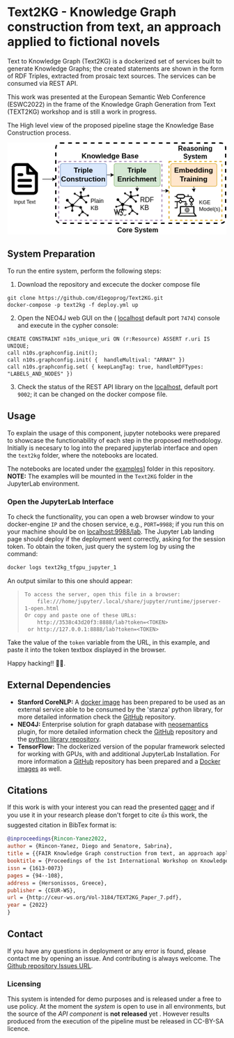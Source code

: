 # Text2KG - Knowledge Graph construction from text, an approach applied to fictional novels

Text to Knowledge Graph (Text2KG) is a dockerized set of services built to generate Knowledge Graphs; the created statements are shown in the form of RDF Triples, extracted from prosaic text sources. The services can be consumed via REST API. 

This work was presented at the European Semantic Web Conference (ESWC2022) in the frame of the Knowledge Graph Generation from Text (TEXT2KG) workshop and is still a work in progress.

The High level view of the proposed pipeline stage the Knowledge Base Construction process.

<p align="center">
  <img src="https://github.com/d1egoprog/Text2KG/blob/main/img/diagram.png?raw=true" alt="High level Pipeline"/>
</p>

## System Preparation

To run the entire system, perform the following steps:

1. Download the repository and excecute the docker compose file

```
git clone https://github.com/d1egoprog/Text2KG.git
docker-compose -p text2kg -f deploy.yml up
```

2. Open the NEO4J web GUI on the ( [localhost](http://0.0.0.0:7474/browser/) default port `7474`) console and execute in the cypher console:

```
CREATE CONSTRAINT n10s_unique_uri ON (r:Resource) ASSERT r.uri IS UNIQUE;
call n10s.graphconfig.init();
call n10s.graphconfig.init( {  handleMultival: "ARRAY" })
call n10s.graphconfig.set( { keepLangTag: true, handleRDFTypes: "LABELS_AND_NODES" })
```

3. Check the status of the REST API library on the [localhost](http://0.0.0.0:9002/api/v1/ui), default port `9002`; it can be changed on the docker compose file.

## Usage

To explain the usage of this component, jupyter notebooks were prepared to showcase the functionability of each step in the proposed methodology. Initially is necesary to log into the prepared jupyterlab interface and open the `text2kg` folder, where the notebooks are located.

The notebooks are located under the [examples](examples/)] folder in this repository. **NOTE:** The examples will be mounted in the `Text2KG` folder in the JupyterLab environment.

### Open the JupyterLab Interface

To check the functionality, you can open a web browser window to your docker-engine `IP` and the chosen service, e.g., `PORT=9988`; if you run this on your machine should be on [localhost:9988/lab](http://localhost:9988/lab). The Jupyter Lab landing page should deploy if the deployment went correctly, asking for the session token. To obtain the token, just query the system log by using the command:

``` BASH
docker logs text2kg_tfgpu_jupyter_1
```

An output similar to this one should appear:

>     To access the server, open this file in a browser:
>         file:///home/jupyter/.local/share/jupyter/runtime/jpserver-1-open.html
>     Or copy and paste one of these URLs:
>         http://3538c43d20f3:8888/lab?token=<TOKEN>
>      or http://127.0.0.1:8888/lab?token=<TOKEN>

Take the value of the `token` variable from the URL, *<TOKEN>* in this example, and paste it into the token textbox displayed in the browser.

Happy hacking!! 🖖🖖.


## External Dependencies

* **Stanford CoreNLP:** A [docker image](https://hub.docker.com/r/d1egoprog/stanford-corenlp) has been prepared to be used as an external service able to be consumed by the 'stanza' python library, for more detailed information check the [GitHub](https://github.com/d1egoprog/docker-stanford-corenlp) repository.
* **NEO4J:** Enterprise solution for graph database with [neosemantics](https://neo4j.com/labs/neosemantics/) plugin, for more detailed information check the [GitHub](https://github.com/neo4j-labs/neosemantics) repository and the [python library repository](https://github.com/neo4j-labs/rdflib-neo4j).  
* **TensorFlow:** The dockerized version of the popular framework selected for working with GPUs, with and additional JupyterLab Installation. For more information a [GitHub](https://github.com/d1egoprog/docker-tensorflow-gpu-jupyter) repository has been prepared and a [Docker images](https://hub.docker.com/r/d1egoprog/tensorflow-gpu-jupyter) as well.


## Citations 

If this work is with your interest you can read the presented [paper](http://ceur-ws.org/Vol-3184/TEXT2KG_Paper_7.pdf) and if you use it in your research please don't forget to cite 👍 this work, the suggested citation in BibTex format is:

``` BibTex
@inproceedings{Rincon-Yanez2022,
author = {Rincon-Yanez, Diego and Senatore, Sabrina},
title = {{FAIR Knowledge Graph construction from text, an approach applied to fictional novels}},
booktitle = {Proceedings of the 1st International Workshop on Knowledge Graph Generation From Text and the 1st International Workshop on Modular Knowledge co-located with 19th Extended Semantic Conference (ESWC 2022)},
issn = {1613-0073}
pages = {94--108},
address = {Hersonissos, Greece},
publisher = {CEUR-WS},
url = {http://ceur-ws.org/Vol-3184/TEXT2KG_Paper_7.pdf},
year = {2022}
}
```

## Contact

If you have any questions in deployment or any error is found, please contact me by opening an issue. And contributing is always welcome. The [Github repository Issues URL](https://github.com/d1egoprog/Text2KG/issues).

### Licensing

This system is intended for demo purposes and is released under a free to use policy. At the moment the *system* is open to use in all environments, but the source of the *API component* is **not released** yet . However results produced from the execution of the pipeline must be released in CC-BY-SA licence.